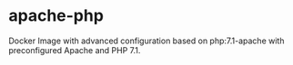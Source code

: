 # apache-php
Docker Image with advanced configuration based on php:7.1-apache with preconfigured Apache and PHP 7.1. 
